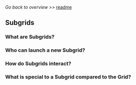 _Go back to overview >>_ [readme](README.md)

## Subgrids

### What are Subgrids?

### Who can launch a new Subgrid?

### How do Subgrids interact?

### What is special to a Subgrid compared to the Grid?
